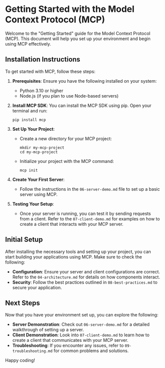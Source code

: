 # Getting Started with the Model Context Protocol (MCP)

Welcome to the "Getting Started" guide for the Model Context Protocol (MCP). This document will help you set up your environment and begin using MCP effectively.

## Installation Instructions

To get started with MCP, follow these steps:

1. **Prerequisites**: Ensure you have the following installed on your system:
   - Python 3.10 or higher
   - Node.js (if you plan to use Node-based servers)

2. **Install MCP SDK**: You can install the MCP SDK using pip. Open your terminal and run:
   ```
   pip install mcp
   ```

3. **Set Up Your Project**:
   - Create a new directory for your MCP project:
     ```
     mkdir my-mcp-project
     cd my-mcp-project
     ```
   - Initialize your project with the MCP command:
     ```
     mcp init
     ```

4. **Create Your First Server**:
   - Follow the instructions in the `06-server-demo.md` file to set up a basic server using MCP.

5. **Testing Your Setup**:
   - Once your server is running, you can test it by sending requests from a client. Refer to the `07-client-demo.md` for examples on how to create a client that interacts with your MCP server.

## Initial Setup

After installing the necessary tools and setting up your project, you can start building your applications using MCP. Make sure to check the following:

- **Configuration**: Ensure your server and client configurations are correct. Refer to the `04-architecture.md` for details on how components interact.
- **Security**: Follow the best practices outlined in `08-best-practices.md` to secure your application.

## Next Steps

Now that you have your environment set up, you can explore the following:

- **Server Demonstration**: Check out `06-server-demo.md` for a detailed walkthrough of setting up a server.
- **Client Demonstration**: Look into `07-client-demo.md` to learn how to create a client that communicates with your MCP server.
- **Troubleshooting**: If you encounter any issues, refer to `09-troubleshooting.md` for common problems and solutions.

Happy coding!